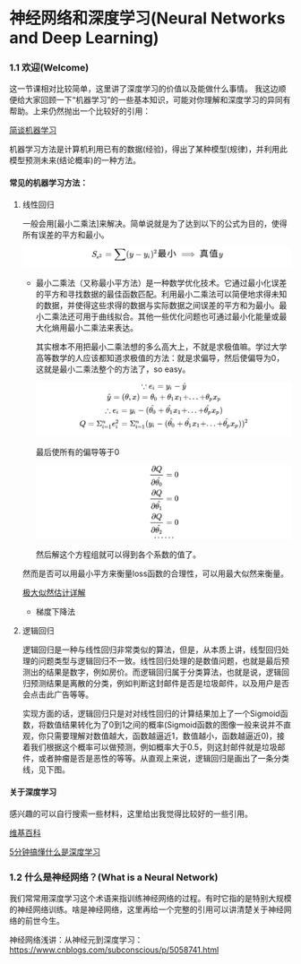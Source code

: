 神经网络和深度学习(Neural Networks and Deep Learning)
==============================================================
### 1.1 欢迎(Welcome)

这一节课相对比较简单，这里讲了深度学习的价值以及能做什么事情。
我这边顺便给大家回顾一下“机器学习”的一些基本知识，可能对你理解和深度学习的异同有帮助。上来仍然抛出一个比较好的引用：

[简谈机器学习](https://www.cnblogs.com/subconscious/p/4107357.html) 

机器学习方法是计算机利用已有的数据(经验)，得出了某种模型(规律)，并利用此模型预测未来(结论概率)的一种方法。

#### 常见的机器学习方法：

1. 线性回归
        
    一般会用[最小二乘法]来解决。简单说就是为了达到以下的公式为目的，使得所有误差的平方和最小。

    ![](../../imgs/least_squares.svg)
    
    - 最小二乘法（又称最小平方法）是一种数学优化技术。它通过最小化误差的平方和寻找数据的最佳函数匹配。利用最小二乘法可以简便地求得未知的数据，并使得这些求得的数据与实际数据之间误差的平方和为最小。最小二乘法还可用于曲线拟合。其他一些优化问题也可通过最小化能量或最大化熵用最小二乘法来表达。
    
        其实根本不用把最小二乘法想的多么高大上，不就是求极值嘛。学过大学高等数学的人应该都知道求极值的方法：就是求偏导，然后使偏导为0，这就是最小二乘法整个的方法了，so easy。

        ![](../../imgs/least_squares-2.svg)
        
        最后使所有的偏导等于0

        ![](../../imgs/least_squares-3.svg)

        然后解这个方程组就可以得到各个系数的值了。

    然而是否可以用最小平方来衡量loss函数的合理性，可以用最大似然来衡量。
    
    [极大似然估计详解](https://blog.csdn.net/zengxiantao1994/article/details/72787849)

    - 梯度下降法 


2. 逻辑回归
    
    逻辑回归是一种与线性回归非常类似的算法，但是，从本质上讲，线型回归处理的问题类型与逻辑回归不一致。线性回归处理的是数值问题，也就是最后预测出的结果是数字，例如房价。而逻辑回归属于分类算法，也就是说，逻辑回归预测结果是离散的分类，例如判断这封邮件是否是垃圾邮件，以及用户是否会点击此广告等等。

    实现方面的话，逻辑回归只是对对线性回归的计算结果加上了一个Sigmoid函数，将数值结果转化为了0到1之间的概率(Sigmoid函数的图像一般来说并不直观，你只需要理解对数值越大，函数越逼近1，数值越小，函数越逼近0)，接着我们根据这个概率可以做预测，例如概率大于0.5，则这封邮件就是垃圾邮件，或者肿瘤是否是恶性的等等。从直观上来说，逻辑回归是画出了一条分类线，见下图。



#### 关于深度学习

感兴趣的可以自行搜索一些材料，这里给出我觉得比较好的一些引用。

[维基百科](https://zh.wikipedia.org/wiki/%E6%B7%B1%E5%BA%A6%E5%AD%A6%E4%B9%A0)

[5分钟搞懂什么是深度学习](https://www.jianshu.com/p/27e9f1451882)

### 1.2 什么是神经网络？(What is a Neural Network)

我们常常用深度学习这个术语来指训练神经网络的过程。有时它指的是特别大规模的神经网络训练。啥是神经网络，这里再给一个完整的引用可以讲清楚关于神经网络的前世今生。

神经网络浅讲：从神经元到深度学习：https://www.cnblogs.com/subconscious/p/5058741.html

